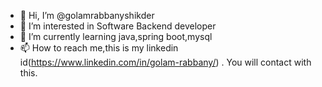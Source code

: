 - 👋 Hi, I’m @golamrabbanyshikder
- 👀 I’m interested in Software Backend developer
- 🌱 I’m currently learning java,spring boot,mysql
- 📫 How to reach me,this is my linkedin id(https://www.linkedin.com/in/golam-rabbany/) . You will contact with this.

<!---
golamrabbanyshikder/golamrabbanyshikder is a ✨ special ✨ repository because its `README.md` (this file) appears on your GitHub profile.
You can click the Preview link to take a look at your changes.
--->
